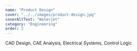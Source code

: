 ```yaml
---
name: "Product Design"
cover: "../../images/product-design.jpg"
coverAltText: "Waterjet"
category: "Engineering"
order: 2
---
```


CAD Design, CAE Analysis, Electrical Systems, Control Logic